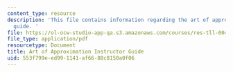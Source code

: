 ```yaml
---
content_type: resource
description: 'This file contains information regarding the art of approximation instructor
  guide. '
file: https://ol-ocw-studio-app-qa.s3.amazonaws.com/courses/res-tll-004-stem-concept-videos-fall-2013/553f799eed991141af6688c8150a0f06_MITRES_TLL-004F13_ArtGuide.pdf
file_type: application/pdf
resourcetype: Document
title: Art of Approximation Instructor Guide
uid: 553f799e-ed99-1141-af66-88c8150a0f06
---
```


